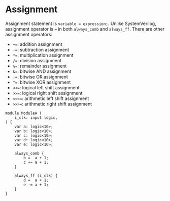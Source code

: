 # Assignment

Assignment statement is `variable = expression;`.
Unlike SystemVerilog, assignment operator is `=` in both `always_comb` and `always_ff`.
There are other assignment operators:

* `+=`: addition assignment
* `-=`: subtraction assignment
* `*=`: multiplication assignment
* `/=`: division assignment
* `%=`: remainder assignment
* `&=`: bitwise AND assignment
* `|=`: bitwise OR assignment
* `^=`: bitwise XOR assignment
* `<<=`: logical left shift assignment
* `>>=`: logical right shift assignment
* `<<<=`: arithmetic left shift assignment
* `>>>=`: arithmetic right shift assignment

```veryl,playground
module ModuleA (
    i_clk: input logic,
) {
    var a: logic<10>;
    var b: logic<10>;
    var c: logic<10>;
    var d: logic<10>;
    var e: logic<10>;

    always_comb {
        b =  a + 1;
        c += a + 1;
    }

    always_ff (i_clk) {
        d =  a + 1;
        e -= a + 1;
    }
}
```
